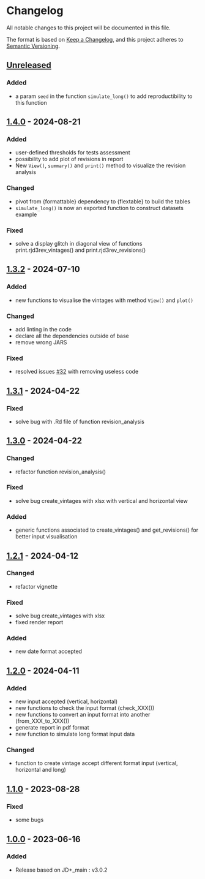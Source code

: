# Changelog

All notable changes to this project will be documented in this file.

The format is based on [Keep a Changelog](https://keepachangelog.com/en/1.1.0/), and this project adheres
to [Semantic Versioning](https://semver.org/spec/v2.0.0.html).


## [Unreleased]

### Added

* a param `seed` in the function `simulate_long()` to add reproductibility to this function


## [1.4.0] - 2024-08-21 

### Added

* user-defined thresholds for tests assessment
* possibility to add plot of revisions in report
* New `View()`, `summary()` and `print()` method to visualize the revision analysis

### Changed

* pivot from {formattable} dependency to {flextable} to build the tables
* `simulate_long()` is now an exported function to construct datasets example

### Fixed

* solve a display glitch in diagonal view of functions print.rjd3rev_vintages() and print.rjd3rev_revisions() 


## [1.3.2] - 2024-07-10

### Added

* new functions to visualise the vintages with method `View()` and `plot()`

### Changed

* add linting in the code
* declare all the dependencies outside of base
* remove wrong JARS

### Fixed

* resolved issues [#32](https://github.com/rjdverse/rjd3revisions/issues/32) with removing useless code 


## [1.3.1] - 2024-04-22

### Fixed

* solve bug with .Rd file of function revision_analysis


## [1.3.0] - 2024-04-22

### Changed

* refactor function revision_analysis()

### Fixed

* solve bug create_vintages with xlsx with vertical and horizontal view

### Added

* generic functions associated to create_vintages() and get_revisions() for better input visualisation


## [1.2.1] - 2024-04-12

### Changed

* refactor vignette

### Fixed

* solve bug create_vintages with xlsx
* fixed render report

### Added

* new date format accepted


## [1.2.0] - 2024-04-11

### Added

* new input accepted (vertical, horizontal)
* new functions to check the input format (check_XXX())
* new functions to convert an input format into another (from_XXX_to_XXX())
* generate report in pdf format
* new function to simulate long format input data

### Changed

* function to create vintage accept different format input (vertical, horizontal and long)


## [1.1.0] - 2023-08-28

### Fixed

* some bugs


## [1.0.0] - 2023-06-16

### Added

* Release based on JD+_main : v3.0.2

[Unreleased]: https://github.com/rjdverse/rjd3revisions/compare/v1.4.0...HEAD
[1.4.0]: https://github.com/rjdverse/rjd3revisions/compare/v1.3.2...v1.4.0
[1.3.2]: https://github.com/rjdverse/rjd3revisions/compare/v1.3.1...v1.3.2
[1.3.1]: https://github.com/rjdverse/rjd3revisions/compare/v1.3.0...v1.3.1
[1.3.0]: https://github.com/rjdverse/rjd3revisions/compare/v1.2.1...v1.3.0
[1.2.1]: https://github.com/rjdverse/rjd3revisions/compare/v1.2.0...v1.2.1
[1.2.0]: https://github.com/rjdverse/rjd3revisions/compare/v1.1.0...v1.2.0
[1.1.0]: https://github.com/rjdverse/rjd3revisions/compare/v1.0.0...v1.1.0
[1.0.0]: https://github.com/rjdverse/rjd3revisions/releases/tag/v1.0.0
